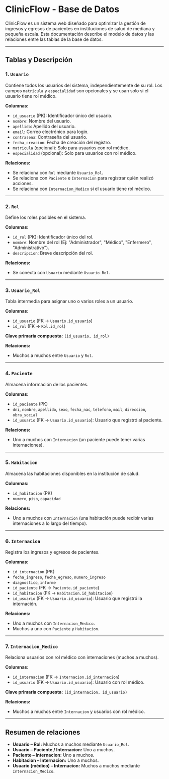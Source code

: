 # ClinicFlow - Base de Datos

ClinicFlow es un sistema web diseñado para optimizar la gestión de ingresos y egresos de pacientes en instituciones de salud de mediana y pequeña escala. Esta documentación describe el modelo de datos y las relaciones entre las tablas de la base de datos.

---

## **Tablas y Descripción**

### 1. `Usuario`
Contiene todos los usuarios del sistema, independientemente de su rol. Los campos `matricula` y `especialidad` son opcionales y se usan solo si el usuario tiene rol médico.

**Columnas:**
- `id_usuario` (PK): Identificador único del usuario.
- `nombre`: Nombre del usuario.
- `apellido`: Apellido del usuario.
- `email`: Correo electrónico para login.
- `contrasena`: Contraseña del usuario.
- `fecha_creacion`: Fecha de creación del registro.
- `matricula` (opcional): Solo para usuarios con rol médico.
- `especialidad` (opcional): Solo para usuarios con rol médico.

**Relaciones:**
- Se relaciona con `Rol` mediante `Usuario_Rol`.
- Se relaciona con `Paciente` e `Internacion` para registrar quién realizó acciones.
- Se relaciona con `Internacion_Medico` si el usuario tiene rol médico.

---

### 2. `Rol`
Define los roles posibles en el sistema.

**Columnas:**
- `id_rol` (PK): Identificador único del rol.
- `nombre`: Nombre del rol (Ej: "Administrador", "Médico", "Enfermero", "Administrativo").
- `descripcion`: Breve descripción del rol.

**Relaciones:**
- Se conecta con `Usuario` mediante `Usuario_Rol`.

---

### 3. `Usuario_Rol`
Tabla intermedia para asignar uno o varios roles a un usuario.

**Columnas:**
- `id_usuario` (FK → `Usuario.id_usuario`)
- `id_rol` (FK → `Rol.id_rol`)

**Clave primaria compuesta:** `(id_usuario, id_rol)`

**Relaciones:**
- Muchos a muchos entre `Usuario` y `Rol`.

---

### 4. `Paciente`
Almacena información de los pacientes.

**Columnas:**
- `id_paciente` (PK)
- `dni`, `nombre`, `apellido`, `sexo`, `fecha_nac`, `telefono`, `mail`, `direccion`, `obra_social`
- `id_usuario` (FK → `Usuario.id_usuario`): Usuario que registró al paciente.

**Relaciones:**
- Uno a muchos con `Internacion` (un paciente puede tener varias internaciones).

---

### 5. `Habitacion`
Almacena las habitaciones disponibles en la institución de salud.

**Columnas:**
- `id_habitacion` (PK)
- `numero`, `piso`, `capacidad`

**Relaciones:**
- Uno a muchos con `Internacion` (una habitación puede recibir varias internaciones a lo largo del tiempo).

---

### 6. `Internacion`
Registra los ingresos y egresos de pacientes.

**Columnas:**
- `id_internacion` (PK)
- `fecha_ingreso`, `fecha_egreso`, `numero_ingreso`
- `diagnostico`, `informe`
- `id_paciente` (FK → `Paciente.id_paciente`)
- `id_habitacion` (FK → `Habitacion.id_habitacion`)
- `id_usuario` (FK → `Usuario.id_usuario`): Usuario que registró la internación.

**Relaciones:**
- Uno a muchos con `Internacion_Medico`.
- Muchos a uno con `Paciente` y `Habitacion`.

---

### 7. `Internacion_Medico`
Relaciona usuarios con rol médico con internaciones (muchos a muchos).

**Columnas:**
- `id_internacion` (FK → `Internacion.id_internacion`)
- `id_usuario` (FK → `Usuario.id_usuario`): Usuario con rol médico.

**Clave primaria compuesta:** `(id_internacion, id_usuario)`

**Relaciones:**
- Muchos a muchos entre `Internacion` y usuarios con rol médico.

---

## **Resumen de relaciones**

- **Usuario – Rol:** Muchos a muchos mediante `Usuario_Rol`.
- **Usuario – Paciente / Internacion:** Uno a muchos.
- **Paciente – Internacion:** Uno a muchos.
- **Habitacion – Internacion:** Uno a muchos.
- **Usuario (médico) – Internacion:** Muchos a muchos mediante `Internacion_Medico`.

